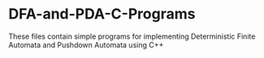 # DFA-and-PDA-C-Programs
These files contain simple programs for implementing Deterministic Finite Automata and Pushdown Automata using C++
